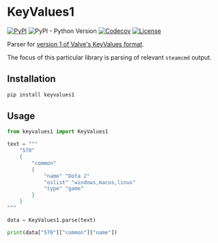 # KeyValues1

[![PyPI][pypi-image]][pypi-url]
![PyPI - Python Version][python-image]
[![Codecov][codecov-image]][codecov-url]
[![License][license-image]][license-url]

[pypi-image]: https://img.shields.io/pypi/v/keyvalues1
[pypi-url]: https://pypi.org/project/keyvalues1/
[python-image]: https://img.shields.io/pypi/pyversions/keyvalues1
[codecov-image]: https://codecov.io/gh/DoctorJohn/keyvalues1/branch/main/graph/badge.svg
[codecov-url]: https://codecov.io/gh/DoctorJohn/keyvalues1
[license-image]: https://img.shields.io/pypi/l/keyvalues1
[license-url]: https://github.com/DoctorJohn/keyvalues1/blob/main/LICENSE

Parser for [version 1 of Valve's KeyValues format](https://developer.valvesoftware.com/wiki/KeyValues).

The focus of this particular library is parsing of relevant `steamcmd` output.

## Installation

```bash
pip install keyvalues1
```

## Usage

```python
from keyvalues1 import KeyValues1

text = """
    "570"
    {
        "common"
        {
            "name" "Dota 2"
            "oslist" "windows,macos,linux"
            "type" "game"
        }
    }
"""

data = KeyValues1.parse(text)

print(data["570"]["common"]["name"])
```
